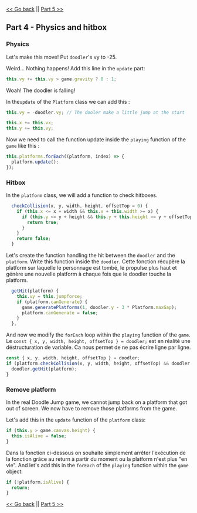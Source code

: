 [<< Go back](./part_3.md) || [Part 5 >>](./part_5.md)

## Part 4 - Physics and hitbox

### Physics

Let's make this move! Put `doodler`'s vy to -25.

Weird... Nothing happens! Add this line in the `update` part:

```javascript
this.vy += this.vy > game.gravity ? 0 : 1;
```

Woah! The doodler is falling!

In the`update` of the `Platform` class we can add this :

```javascript
this.vy = -doodler.vy; // The dooler make a little jump at the start

this.x += this.vx;
this.y += this.vy;
```

Now we need to call the function update inside the `playing` function of the `game` like this :

```javascript
this.platforms.forEach((platform, index) => {
  platform.update();
});
```

### Hitbox



In the `platform` class, we will add a function to check hitboxes.

```javascript
  checkCollision(x, y, width, height, offsetTop = 0) {
    if (this.x <= x + width && this.x + this.width >= x) {
      if (this.y <= y + height && this.y + this.height >= y + offsetTop) {
        return true;
      }
    }
    return false;
  }
```

Let's create the function handling the hit between the `doodler` and the `platform`. Write this function inside the `doodler`. 
Cette fonction récupère la platform sur laquelle le personnage est tombé, le propulse plus haut et génère une nouvelle platform à chaque fois que le doodler touche la platform.

```javascript
  getHit(platform) {
    this.vy = this.jumpforce;
    if (platform.canGenerate) {
      game.generatePlatforms(1, doodler.y - 3 * Platform.maxGap);
      platform.canGenerate = false;
    }
  },
```

And now we modify the `forEach` loop within the `playing` function of the `game`.
Le ```const { x, y, width, height, offsetTop } = doodler;``` est en réalité une déstructuration de variable. Ca nous permet de ne pas écrire ligne par ligne.

```javascript
const { x, y, width, height, offsetTop } = doodler;
if (platform.checkCollision(x, y, width, height, offsetTop) && doodler.vy > 0) {
  doodler.getHit(platform);
}
```

### Remove platform

In the real Doodle Jump game, we cannot jump back on a platform that got out of screen. We now have to remove those platforms from the game.

Let's add this in the ```update``` function of the ```platform``` class:

```javascript
if (this.y > game.canvas.height) {
  this.isAlive = false;
}
```

Dans la fonction ci-dessous on souhaite simplement arrêter l'exécution de la fonction grâce au return à partir du moment ou la platform n'est plus "en vie".
And let's add this in the `forEach` of the `playing` function within the `game` object:

```javascript
if (!platform.isAlive) {
  return;
}
```

[<< Go back](./part_3.md) || [Part 5 >>](./part_5.md)

